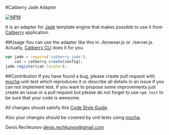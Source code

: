 #Catberry Jade Adapter

[![NPM](https://nodei.co/npm/catberry-jade.png)](https://nodei.co/npm/catberry-jade/)

It is an adapter for [Jade](http://jade-lang.com/) template engine
that makes possible to use it from [Catberry](https://github.com/catberry/catberry) application.

##Usage
You can use the adapter like this in ./browser.js or ./server.js.
Actually, [Catberry CLI](https://github.com/catberry/catberry-cli) does it for you.

```javascript
var jade = require('catberry-jade'),
	cat = catberry.create(config);
jade.register(cat.locator);
```

##Contribution
If you have found a bug, please create pull request with [mocha](https://www.npmjs.org/package/mocha) 
unit-test which reproduces it or describe all details in an issue if you can not
implement test. If you want to propose some improvements just create an issue or
a pull request but please do not forget to use `npm test` to be sure that your
code is awesome.

All changes should satisfy this [Code Style Guide](https://github.com/catberry/catberry/blob/4.0.0/docs/code-style-guide.md).

Also your changes should be covered by unit tests using [mocha](https://www.npmjs.org/package/mocha).

Denis Rechkunov <denis.rechkunov@gmail.com>